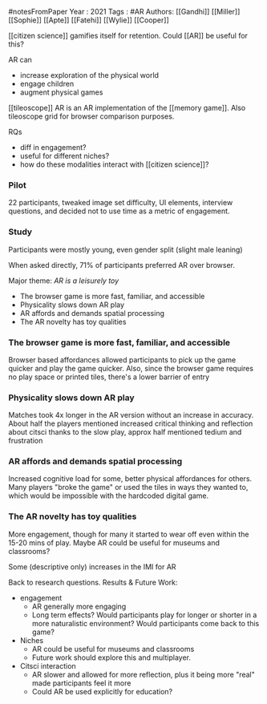 #notesFromPaper
Year   : 2021
Tags   : #AR
Authors: [[Gandhi]] [[Miller]] [[Sophie]] [[Apte]] [[Fatehi]] [[Wylie]] [[Cooper]]

[[citizen science]] gamifies itself for retention. Could [[AR]] be useful for this?

AR can

 - increase exploration of the physical world
 - engage children
 - augment physical games

[[tileoscope]] AR is an AR implementation of the [[memory game]]. Also tileoscope grid for browser comparison purposes.

RQs

 - diff in engagement?
 - useful for different niches?
 - how do these modalities interact with [[citizen science]]?

### Pilot

22 participants, tweaked image set difficulty, UI elements, interview questions, and decided not to use time as a metric of engagement.

### Study

Participants were mostly young, even gender split (slight male leaning)

When asked directly, 71% of participants preferred AR over browser.

Major theme: *AR is a leisurely toy*

 - The browser game is more fast, familiar, and accessible
 - Physicality slows down AR play
 - AR affords and demands spatial processing
 - The AR novelty has toy qualities


### The browser game is more fast, familiar, and accessible

Browser based affordances allowed participants to pick up the game quicker and play the game quicker. Also, since the browser game requires no play space or printed tiles, there's a lower barrier of entry

### Physicality slows down AR play

Matches took 4x longer in the AR version without an increase in accuracy. About half the players mentioned increased critical thinking and reflection about citsci thanks to the slow play, approx half mentioned tedium and frustration

### AR affords and demands spatial processing

Increased cognitive load for some, better physical affordances for others. Many players "broke the game" or used the tiles in ways they wanted to, which would be impossible with the hardcoded digital game.

### The AR novelty has toy qualities

More engagement, though for many it started to wear off even within the 15-20 mins of play. Maybe AR could be useful for museums and classrooms?

Some (descriptive only) increases in the IMI for AR

Back to research questions. Results & Future Work:

 - engagement
   - AR generally more engaging
   - Long term effects? Would participants play for longer or shorter in a more naturalistic environment? Would participants come back to this game?
 - Niches
   - AR could be useful for museums and classrooms
   - Future work should explore this and multiplayer.
 - Citsci interaction
   - AR slower and allowed for more reflection, plus it being more "real" made participants feel it more
   - Could AR be used explicitly for education?
